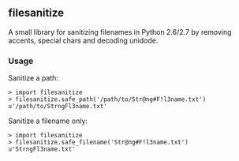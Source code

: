 ## filesanitize


A small library for sanitizing filenames in Python 2.6/2.7 by removing accents,
special chars and decoding unidode.

### Usage


Sanitize a path:


```
> import filesanitize
> filesanitize.safe_path('/path/to/Str@ng#F!l3name.txt')
u'/path/to/StrngFl3name.txt'
```

Sanitize a filename only:

```
> import filesanitize
> filesanitize.safe_filename('Str@ng#F!l3name.txt')
u'StrngFl3name.txt'
```

